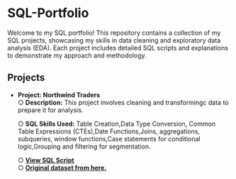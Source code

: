 # SQL-Portfolio
Welcome to my SQL portfolio! This repository contains a collection of my SQL projects, showcasing my skills in data cleaning and exploratory data analysis (EDA). Each project includes detailed SQL scripts and explanations to demonstrate my approach and methodology.

## Projects

- **Project: Northwind Traders**    
  ○ **Description:** This project involves cleaning and transformingc data to prepare it for analysis.
     
  ○ **SQL Skills Used:** Table Creation,Data Type Conversion, Common Table Expressions (CTEs),Date Functions,Joins, aggregations, subqueries, window functions,Case statements 
      for conditional logic,Grouping and filtering for segmentation.
     
  ○ **[View SQL Script](./Northwind/clean_northwind.sql)**  
  ○ **[Original dataset from here.](https://docs.yugabyte.com/)**

